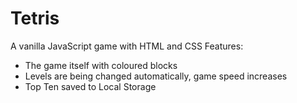 # Tetris

A vanilla JavaScript game with HTML and CSS
Features:

-   The game itself with coloured blocks
-   Levels are being changed automatically, game speed increases
-   Top Ten saved to Local Storage
